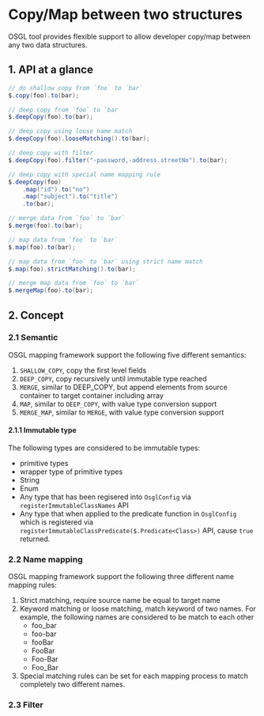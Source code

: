 # Copy/Map between two structures

OSGL tool provides flexible support to allow developer copy/map between any two data structures.

## 1. API at a glance

```java
// do shallow copy from `foo` to `bar`
$.copy(foo).to(bar);

// deep copy from `foo` to `bar
$.deepCopy(foo).to(bar);

// deep copy using loose name match
$.deepCopy(foo).looseMatching().to(bar);

// deep copy with filter
$.deepCopy(foo).filter("-password,-address.streetNo").to(bar);

// deep copy with special name mapping rule
$.deepCopy(foo)
    .map("id").to("no")
    .map("subject").to("title")
    .to(bar);

// merge data from `foo` to `bar`
$.merge(foo).to(bar);

// map data from `foo` to `bar`
$.map(foo).to(bar);

// map data from `foo` to `bar` using strict name match
$.map(foo).strictMatching().to(bar);

// merge map data from `foo` to `bar`
$.mergeMap(foo).to(bar);
```

## 2. Concept

### 2.1 Semantic

OSGL mapping framework support the following five different semantics:

1. `SHALLOW_COPY`, copy the first level fields
2. `DEEP_COPY`, copy recursively until immutable type reached
3. `MERGE`, similar to DEEP_COPY, but append elements from source container to target container including array
4. `MAP`, similar to `DEEP_COPY`, with value type conversion support
5. `MERGE_MAP`, similar to `MERGE`, with value type conversion support

#### 2.1.1 Immutable type

The following types are considered to be immutable types:

* primitive types
* wrapper type of primitive types
* String
* Enum
* Any type that has been regisered into `OsglConfig` via `registerImmutableClassNames` API
* Any type that when applied to the predicate function in `OsglConfig` which is registered via `registerImmutableClassPredicate($.Predicate<Class>)` API, cause `true` returned.

### 2.2 Name mapping

OSGL mapping framework support the following three different name mapping rules:

1. Strict matching, require source name be equal to target name
2. Keyword matching or loose matching, match keyword of two names. For example, the following names are considered to be match to each other
    * foo_bar
    * foo-bar
    * fooBar
    * FooBar
    * Foo-Bar
    * Foo_Bar
3. Special matching rules can be set for each mapping process to match completely two different names.

### 2.3 Filter


